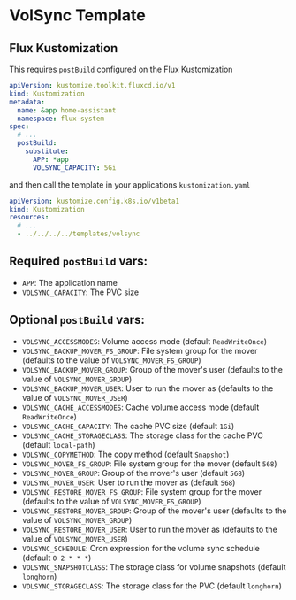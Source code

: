 # VolSync Template

## Flux Kustomization

This requires `postBuild` configured on the Flux Kustomization

```yaml
apiVersion: kustomize.toolkit.fluxcd.io/v1
kind: Kustomization
metadata:
  name: &app home-assistant
  namespace: flux-system
spec:
  # ...
  postBuild:
    substitute:
      APP: *app
      VOLSYNC_CAPACITY: 5Gi
```

and then call the template in your applications `kustomization.yaml`

```yaml
apiVersion: kustomize.config.k8s.io/v1beta1
kind: Kustomization
resources:
  # ...
  - ../../../../templates/volsync
```

## Required `postBuild` vars:

- `APP`: The application name
- `VOLSYNC_CAPACITY`: The PVC size

## Optional `postBuild` vars:

- `VOLSYNC_ACCESSMODES`: Volume access mode (default `ReadWriteOnce`)
- `VOLSYNC_BACKUP_MOVER_FS_GROUP`: File system group for the mover (defaults to the value of `VOLSYNC_MOVER_FS_GROUP`)
- `VOLSYNC_BACKUP_MOVER_GROUP`: Group of the mover's user (defaults to the value of `VOLSYNC_MOVER_GROUP`)
- `VOLSYNC_BACKUP_MOVER_USER`: User to run the mover as (defaults to the value of `VOLSYNC_MOVER_USER`)
- `VOLSYNC_CACHE_ACCESSMODES`: Cache volume access mode (default `ReadWriteOnce`)
- `VOLSYNC_CACHE_CAPACITY`: The cache PVC size (default `1Gi`)
- `VOLSYNC_CACHE_STORAGECLASS`: The storage class for the cache PVC (default `local-path`)
- `VOLSYNC_COPYMETHOD`: The copy method (default `Snapshot`)
- `VOLSYNC_MOVER_FS_GROUP`: File system group for the mover (default `568`)
- `VOLSYNC_MOVER_GROUP`: Group of the mover's user (default `568`)
- `VOLSYNC_MOVER_USER`: User to run the mover as (default `568`)
- `VOLSYNC_RESTORE_MOVER_FS_GROUP`: File system group for the mover (defaults to the value of `VOLSYNC_MOVER_FS_GROUP`)
- `VOLSYNC_RESTORE_MOVER_GROUP`: Group of the mover's user (defaults to the value of `VOLSYNC_MOVER_GROUP`)
- `VOLSYNC_RESTORE_MOVER_USER`: User to run the mover as (defaults to the value of `VOLSYNC_MOVER_USER`)
- `VOLSYNC_SCHEDULE`: Cron expression for the volume sync schedule (default `0 2 * * *`)
- `VOLSYNC_SNAPSHOTCLASS`: The storage class for volume snapshots (default `longhorn`)
- `VOLSYNC_STORAGECLASS`: The storage class for the PVC (default `longhorn`)
